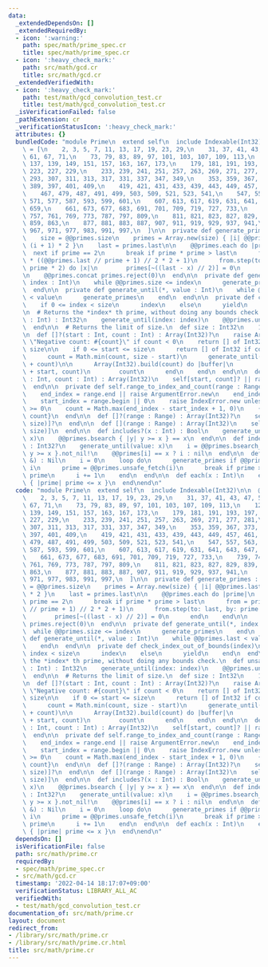 ```yaml
---
data:
  _extendedDependsOn: []
  _extendedRequiredBy:
  - icon: ':warning:'
    path: spec/math/prime_spec.cr
    title: spec/math/prime_spec.cr
  - icon: ':heavy_check_mark:'
    path: src/math/gcd.cr
    title: src/math/gcd.cr
  _extendedVerifiedWith:
  - icon: ':heavy_check_mark:'
    path: test/math/gcd_convolution_test.cr
    title: test/math/gcd_convolution_test.cr
  _isVerificationFailed: false
  _pathExtension: cr
  _verificationStatusIcon: ':heavy_check_mark:'
  attributes: {}
  bundledCode: "module Prime\n  extend self\n  include Indexable(Int32)\n\n  @@primes\
    \ = [\n    2, 3, 5, 7, 11, 13, 17, 19, 23, 29,\n    31, 37, 41, 43, 47, 53, 59,\
    \ 61, 67, 71,\n    73, 79, 83, 89, 97, 101, 103, 107, 109, 113,\n    127, 131,\
    \ 137, 139, 149, 151, 157, 163, 167, 173,\n    179, 181, 191, 193, 197, 199, 211,\
    \ 223, 227, 229,\n    233, 239, 241, 251, 257, 263, 269, 271, 277, 281,\n    283,\
    \ 293, 307, 311, 313, 317, 331, 337, 347, 349,\n    353, 359, 367, 373, 379, 383,\
    \ 389, 397, 401, 409,\n    419, 421, 431, 433, 439, 443, 449, 457, 461, 463,\n\
    \    467, 479, 487, 491, 499, 503, 509, 521, 523, 541,\n    547, 557, 563, 569,\
    \ 571, 577, 587, 593, 599, 601,\n    607, 613, 617, 619, 631, 641, 643, 647, 653,\
    \ 659,\n    661, 673, 677, 683, 691, 701, 709, 719, 727, 733,\n    739, 743, 751,\
    \ 757, 761, 769, 773, 787, 797, 809,\n    811, 821, 823, 827, 829, 839, 853, 857,\
    \ 859, 863,\n    877, 881, 883, 887, 907, 911, 919, 929, 937, 941,\n    947, 953,\
    \ 967, 971, 977, 983, 991, 997,\n  ]\n\n  private def generate_primes : Nil\n\
    \    size = @@primes.size\n    primes = Array.new(size) { |i| @@primes.last +\
    \ (i + 1) * 2 }\n    last = primes.last\n\n    @@primes.each do |prime|\n    \
    \  next if prime == 2\n      break if prime * prime > last\n      from = prime\
    \ * ((@@primes.last // prime + 1) // 2 * 2 + 1)\n      from.step(to: last, by:\
    \ prime * 2) do |x|\n        primes[~((last - x) // 2)] = 0\n      end\n    end\n\
    \n    @@primes.concat primes.reject(0)\n  end\n\n  private def generate_until(*,\
    \ index : Int)\n    while @@primes.size <= index\n      generate_primes\n    end\n\
    \  end\n\n  private def generate_until(*, value : Int)\n    while @@primes.last\
    \ < value\n      generate_primes\n    end\n  end\n\n  private def check_index_out_of_bounds(index)\n\
    \    if 0 <= index < size\n      index\n    else\n      yield\n    end\n  end\n\
    \n  # Returns the *index* th prime, without doing any bounds check.\n  def unsafe_fetch(index\
    \ : Int) : Int32\n    generate_until(index: index)\n    @@primes.unsafe_fetch(index)\n\
    \  end\n\n  # Returns the limit of size.\n  def size : Int32\n    10**9\n  end\n\
    \n  def []?(start : Int, count : Int) : Array(Int32)?\n    raise ArgumentError.new\
    \ \"Negative count: #{count}\" if count < 0\n    return [] of Int32 if start ==\
    \ size\n\n    if 0 <= start <= size\n      return [] of Int32 if count == 0\n\n\
    \      count = Math.min(count, size - start)\n      generate_until(index: start\
    \ + count)\n\n      Array(Int32).build(count) do |buffer|\n        buffer.copy_from(@@primes.to_unsafe\
    \ + start, count)\n        count\n      end\n    end\n  end\n\n  def [](start\
    \ : Int, count : Int) : Array(Int32)\n    self[start, count]? || raise IndexError.new\n\
    \  end\n\n  private def self.range_to_index_and_count(range : Range, size : Int)\n\
    \    end_index = range.end || raise ArgumentError.new\n    end_index -= 1 if range.excludes_end?\n\
    \    start_index = range.begin || 0\n    raise IndexError.new unless start_index\
    \ >= 0\n    count = Math.max(end_index - start_index + 1, 0)\n    {start_index,\
    \ count}\n  end\n\n  def []?(range : Range) : Array(Int32)?\n    self[*range_to_index_and_count(range,\
    \ size)]?\n  end\n\n  def [](range : Range) : Array(Int32)\n    self[*range_to_index_and_count(range,\
    \ size)]\n  end\n\n  def includes?(x : Int) : Bool\n    generate_until(value:\
    \ x)\n    @@primes.bsearch { |y| y >= x } == x\n  end\n\n  def index(x : Int)\
    \ : Int32?\n    generate_until(value: x)\n    i = @@primes.bsearch_index { |y|\
    \ y >= x }.not_nil!\n    @@primes[i] == x ? i : nil\n  end\n\n  def each(x : Int,\
    \ &) : Nil\n    i = 0\n    loop do\n      generate_primes if @@primes.size ==\
    \ i\n      prime = @@primes.unsafe_fetch(i)\n      break if prime > x\n      yield\
    \ prime\n      i += 1\n    end\n  end\n\n  def each(x : Int)\n    each.take_while\
    \ { |prime| prime <= x }\n  end\nend\n"
  code: "module Prime\n  extend self\n  include Indexable(Int32)\n\n  @@primes = [\n\
    \    2, 3, 5, 7, 11, 13, 17, 19, 23, 29,\n    31, 37, 41, 43, 47, 53, 59, 61,\
    \ 67, 71,\n    73, 79, 83, 89, 97, 101, 103, 107, 109, 113,\n    127, 131, 137,\
    \ 139, 149, 151, 157, 163, 167, 173,\n    179, 181, 191, 193, 197, 199, 211, 223,\
    \ 227, 229,\n    233, 239, 241, 251, 257, 263, 269, 271, 277, 281,\n    283, 293,\
    \ 307, 311, 313, 317, 331, 337, 347, 349,\n    353, 359, 367, 373, 379, 383, 389,\
    \ 397, 401, 409,\n    419, 421, 431, 433, 439, 443, 449, 457, 461, 463,\n    467,\
    \ 479, 487, 491, 499, 503, 509, 521, 523, 541,\n    547, 557, 563, 569, 571, 577,\
    \ 587, 593, 599, 601,\n    607, 613, 617, 619, 631, 641, 643, 647, 653, 659,\n\
    \    661, 673, 677, 683, 691, 701, 709, 719, 727, 733,\n    739, 743, 751, 757,\
    \ 761, 769, 773, 787, 797, 809,\n    811, 821, 823, 827, 829, 839, 853, 857, 859,\
    \ 863,\n    877, 881, 883, 887, 907, 911, 919, 929, 937, 941,\n    947, 953, 967,\
    \ 971, 977, 983, 991, 997,\n  ]\n\n  private def generate_primes : Nil\n    size\
    \ = @@primes.size\n    primes = Array.new(size) { |i| @@primes.last + (i + 1)\
    \ * 2 }\n    last = primes.last\n\n    @@primes.each do |prime|\n      next if\
    \ prime == 2\n      break if prime * prime > last\n      from = prime * ((@@primes.last\
    \ // prime + 1) // 2 * 2 + 1)\n      from.step(to: last, by: prime * 2) do |x|\n\
    \        primes[~((last - x) // 2)] = 0\n      end\n    end\n\n    @@primes.concat\
    \ primes.reject(0)\n  end\n\n  private def generate_until(*, index : Int)\n  \
    \  while @@primes.size <= index\n      generate_primes\n    end\n  end\n\n  private\
    \ def generate_until(*, value : Int)\n    while @@primes.last < value\n      generate_primes\n\
    \    end\n  end\n\n  private def check_index_out_of_bounds(index)\n    if 0 <=\
    \ index < size\n      index\n    else\n      yield\n    end\n  end\n\n  # Returns\
    \ the *index* th prime, without doing any bounds check.\n  def unsafe_fetch(index\
    \ : Int) : Int32\n    generate_until(index: index)\n    @@primes.unsafe_fetch(index)\n\
    \  end\n\n  # Returns the limit of size.\n  def size : Int32\n    10**9\n  end\n\
    \n  def []?(start : Int, count : Int) : Array(Int32)?\n    raise ArgumentError.new\
    \ \"Negative count: #{count}\" if count < 0\n    return [] of Int32 if start ==\
    \ size\n\n    if 0 <= start <= size\n      return [] of Int32 if count == 0\n\n\
    \      count = Math.min(count, size - start)\n      generate_until(index: start\
    \ + count)\n\n      Array(Int32).build(count) do |buffer|\n        buffer.copy_from(@@primes.to_unsafe\
    \ + start, count)\n        count\n      end\n    end\n  end\n\n  def [](start\
    \ : Int, count : Int) : Array(Int32)\n    self[start, count]? || raise IndexError.new\n\
    \  end\n\n  private def self.range_to_index_and_count(range : Range, size : Int)\n\
    \    end_index = range.end || raise ArgumentError.new\n    end_index -= 1 if range.excludes_end?\n\
    \    start_index = range.begin || 0\n    raise IndexError.new unless start_index\
    \ >= 0\n    count = Math.max(end_index - start_index + 1, 0)\n    {start_index,\
    \ count}\n  end\n\n  def []?(range : Range) : Array(Int32)?\n    self[*range_to_index_and_count(range,\
    \ size)]?\n  end\n\n  def [](range : Range) : Array(Int32)\n    self[*range_to_index_and_count(range,\
    \ size)]\n  end\n\n  def includes?(x : Int) : Bool\n    generate_until(value:\
    \ x)\n    @@primes.bsearch { |y| y >= x } == x\n  end\n\n  def index(x : Int)\
    \ : Int32?\n    generate_until(value: x)\n    i = @@primes.bsearch_index { |y|\
    \ y >= x }.not_nil!\n    @@primes[i] == x ? i : nil\n  end\n\n  def each(x : Int,\
    \ &) : Nil\n    i = 0\n    loop do\n      generate_primes if @@primes.size ==\
    \ i\n      prime = @@primes.unsafe_fetch(i)\n      break if prime > x\n      yield\
    \ prime\n      i += 1\n    end\n  end\n\n  def each(x : Int)\n    each.take_while\
    \ { |prime| prime <= x }\n  end\nend\n"
  dependsOn: []
  isVerificationFile: false
  path: src/math/prime.cr
  requiredBy:
  - spec/math/prime_spec.cr
  - src/math/gcd.cr
  timestamp: '2022-04-14 18:17:07+09:00'
  verificationStatus: LIBRARY_ALL_AC
  verifiedWith:
  - test/math/gcd_convolution_test.cr
documentation_of: src/math/prime.cr
layout: document
redirect_from:
- /library/src/math/prime.cr
- /library/src/math/prime.cr.html
title: src/math/prime.cr
---
```

